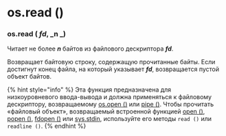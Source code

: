 # os.read ()

### os.read ( _fd_, _n _)

Читает не более _**n**_ байтов из файлового дескриптора _**fd**_.

Возвращает байтовую строку, содержащую прочитанные байты. Если достигнут конец файла, на который указывает _**fd**_, возвращается пустой объект байтов.

{% hint style="info" %}
Эта функция предназначена для низкоуровневого ввода-вывода и должна применяться к файловому дескриптору, возвращаемому [os.open ()](os.open.md) или [pipe ()](os.pipe.md). Чтобы прочитать «файловый объект», возвращаемый встроенной функцией [open ()](../../../../vstroennye-obekty/vstroennye-funkcii/open.md), [popen ()](../upravlenie-processami/os.popen.md), [fdopen ()](../sozdanie-failovogo-obekta/os.fdopen.md) или [sys.stdin](../../../sluzhby-sredy-vypolneniya-python/sys/sys.stdin-sys.stdout-sys.stderr.md), используйте его методы `read ()` или `readline ()`.
{% endhint %}

